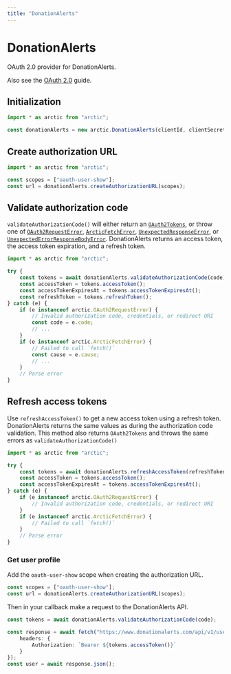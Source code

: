 ```yaml
---
title: "DonationAlerts"
---
```


# DonationAlerts

OAuth 2.0 provider for DonationAlerts.

Also see the [OAuth 2.0](/guides/oauth2) guide.

## Initialization

```ts
import * as arctic from "arctic";

const donationAlerts = new arctic.DonationAlerts(clientId, clientSecret, redirectURI);
```

## Create authorization URL

```ts
import * as arctic from "arctic";

const scopes = ["oauth-user-show"];
const url = donationAlerts.createAuthorizationURL(scopes);
```

## Validate authorization code

`validateAuthorizationCode()` will either return an [`OAuth2Tokens`](/reference/main/OAuth2Tokens), or throw one of [`OAuth2RequestError`](/reference/main/OAuth2RequestError), [`ArcticFetchError`](/reference/main/ArcticFetchError), [`UnexpectedResponseError`](/reference/main/UnexpectedResponseError), or [`UnexpectedErrorResponseBodyError`](/reference/main/UnexpectedErrorResponseBodyError). DonationAlerts returns an access token, the access token expiration, and a refresh token.

```ts
import * as arctic from "arctic";

try {
	const tokens = await donationAlerts.validateAuthorizationCode(code);
	const accessToken = tokens.accessToken();
	const accessTokenExpiresAt = tokens.accessTokenExpiresAt();
	const refreshToken = tokens.refreshToken();
} catch (e) {
	if (e instanceof arctic.OAuth2RequestError) {
		// Invalid authorization code, credentials, or redirect URI
		const code = e.code;
		// ...
	}
	if (e instanceof arctic.ArcticFetchError) {
		// Failed to call `fetch()`
		const cause = e.cause;
		// ...
	}
	// Parse error
}
```

## Refresh access tokens

Use `refreshAccessToken()` to get a new access token using a refresh token. DonationAlerts returns the same values as during the authorization code validation. This method also returns `OAuth2Tokens` and throws the same errors as `validateAuthorizationCode()`

```ts
import * as arctic from "arctic";

try {
	const tokens = await donationAlerts.refreshAccessToken(refreshToken);
	const accessToken = tokens.accessToken();
	const accessTokenExpiresAt = tokens.accessTokenExpiresAt();
} catch (e) {
	if (e instanceof arctic.OAuth2RequestError) {
		// Invalid authorization code, credentials, or redirect URI
	}
	if (e instanceof arctic.ArcticFetchError) {
		// Failed to call `fetch()`
	}
	// Parse error
}
```

### Get user profile

Add the `oauth-user-show` scope when creating the authorization URL.

```ts
const scopes = ["oauth-user-show"];
const url = donationAlerts.createAuthorizationURL(scopes);
```

Then in your callback make a request to the DonationAlerts API.

```ts
const tokens = await donationAlerts.validateAuthorizationCode(code);

const response = await fetch("https://www.donationalerts.com/api/v1/user/oauth", {
	headers: {
		Authorization: `Bearer ${tokens.accessToken()}`
	}
});
const user = await response.json();
```
